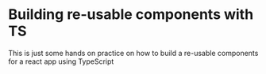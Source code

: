 # Building re-usable components with TS

This is just some hands on practice on how to build a re-usable components for a react app using TypeScript


